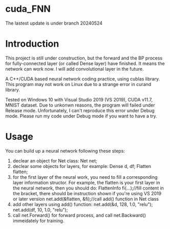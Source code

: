 # cuda_FNN

The lastest update is under branch 20240524

# Introduction
This project is still under construction, but the forward and the BP process for fully-connected layer (or called Dense layer) have finished. It means the network can work now.
I will add convolutional layer in the future.

A C++/CUDA based neural network coding practice, using cublas library.
This program may not work on Linux due to a strange error in curand library.

Tested on Windows 10 with Visual Studio 2019 (VS 2019), CUDA v11.7, MNIST dataset. Due to unkonwn reasons, the program will failed under Release mode. Unfortunately, I can't reproduce this error under Debug mode.
Please run my code under Debug mode if you want to have a try.

# Usage
You can build up a neural network following these steps:
1) declear an object for Net class: Net net;
2) declear some objects for layers, for example: Dense d, df; Flatten flatten;
3) for the first layer of the neural work, you need to fill a corresponding layer information structor. For example, the flatten is your first layer in the neural network, then you should do:
   FlattenInfo fi(...);//fill content in the bracket, there should be instruction shown if you're using VS 2019 or later version
   net.add(&flatten, &fi);//call add() function in Net class
4) add other layers using add() function: net.add(&d, 128, 1.0, "relu"); net.add(df, 10, 1.0, "relu");
5) call net.Forward() for forward process, and call net.Backward() immeidately for training.
